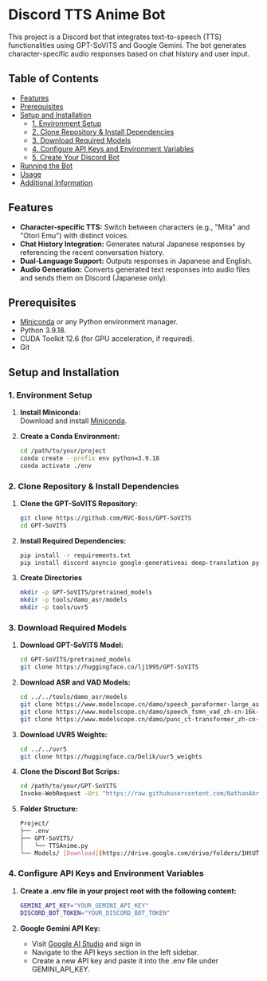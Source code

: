 # Discord TTS Anime Bot

This project is a Discord bot that integrates text-to-speech (TTS) functionalities using GPT-SoVITS and Google Gemini. The bot generates character-specific audio responses based on chat history and user input.

## Table of Contents

- [Features](#features)
- [Prerequisites](#prerequisites)
- [Setup and Installation](#setup-and-installation)
  - [1. Environment Setup](#1-environment-setup)
  - [2. Clone Repository & Install Dependencies](#2-clone-repository--install-dependencies)
  - [3. Download Required Models](#3-download-required-models)
  - [4. Configure API Keys and Environment Variables](#4-configure-api-keys-and-environment-variables)
  - [5. Create Your Discord Bot](#5-create-your-discord-bot)
- [Running the Bot](#running-the-bot)
- [Usage](#usage)
- [Additional Information](#additional-information)

## Features

- **Character-specific TTS:** Switch between characters (e.g., "Mita" and "Otori Emu") with distinct voices.
- **Chat History Integration:** Generates natural Japanese responses by referencing the recent conversation history.
- **Dual-Language Support:** Outputs responses in Japanese and English.
- **Audio Generation:** Converts generated text responses into audio files and sends them on Discord (Japanese only).

## Prerequisites

- [Miniconda](https://docs.conda.io/en/latest/miniconda.html) or any Python environment manager.
- Python 3.9.18.
- CUDA Toolkit 12.6 (for GPU acceleration, if required).
- Git

## Setup and Installation

### 1. Environment Setup

1. **Install Miniconda:**  
   Download and install [Miniconda](https://docs.conda.io/en/latest/miniconda.html).

2. **Create a Conda Environment:**

   ```bash
   cd /path/to/your/project
   conda create --prefix env python=3.9.18
   conda activate ./env

### 2. Clone Repository & Install Dependencies

1. **Clone the GPT-SoVITS Repository:**

    ```bash
    git clone https://github.com/RVC-Boss/GPT-SoVITS
    cd GPT-SoVITS

2. **Install Required Dependencies:**

    ```bash
    pip install -r requirements.txt
    pip install discord asyncio google-generativeai deep-translation python-dotenv

3. **Create Directories**

    ```bash
    mkdir -p GPT-SoVITS/pretrained_models
    mkdir -p tools/damo_asr/models
    mkdir -p tools/uvr5

### 3. Download Required Models

1. **Download GPT-SoVITS Model:**

    ```bash
    cd GPT-SoVITS/pretrained_models
    git clone https://huggingface.co/lj1995/GPT-SoVITS

2. **Download ASR and VAD Models:**

    ```bash
    cd ../../tools/damo_asr/models
    git clone https://www.modelscope.cn/damo/speech_paraformer-large_asr_nat-zh-cn-16k-common-vocab8404-pytorch.git
    git clone https://www.modelscope.cn/damo/speech_fsmn_vad_zh-cn-16k-common-pytorch.git
    git clone https://www.modelscope.cn/damo/punc_ct-transformer_zh-cn-common-vocab272727-pytorch.git

3. **Download UVR5 Weights:**

    ```bash
    cd ../../uvr5
    git clone https://huggingface.co/Delik/uvr5_weights

4. **Clone the Discord Bot Scrips:**

    ```bash
    cd /path/to/your/GPT-SoVITS
    Invoke-WebRequest -Uri "https://raw.githubusercontent.com/NathanAbrahamSinaga/Discord_Bot/main/4TTSAnime/TTSAnime.py" -OutFile "TTSAnime.py"

5. **Folder Structure:**

    ```bash
    Project/
    ├── .env
    ├── GPT-SoVITS/
    │   └── TTSAnime.py
    └── Models/ [Download](https://drive.google.com/drive/folders/1HtUTs9jU9-YEkTzbxNLllDqc84a0NfR0?usp=sharing)

### 4. Configure API Keys and Environment Variables

1. **Create a .env file in your project root with the following content:**

    ```bash
    GEMINI_API_KEY="YOUR_GEMINI_API_KEY"
    DISCORD_BOT_TOKEN="YOUR_DISCORD_BOT_TOKEN"

2. **Google Gemini API Key:**

    - Visit [Google AI Studio](https://aistudio.google.com/) and sign in
    - Navigate to the API keys section in the left sidebar.
    - Create a new API key and paste it into the .env file under GEMINI_API_KEY.